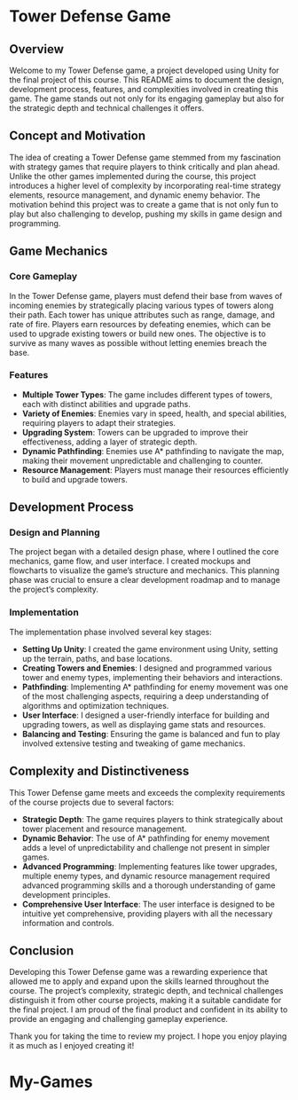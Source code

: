 # Tower Defense Game

## Overview

Welcome to my Tower Defense game, a project developed using Unity for the final project of this course. This README aims to document the design, development process, features, and complexities involved in creating this game. The game stands out not only for its engaging gameplay but also for the strategic depth and technical challenges it offers.

## Concept and Motivation

The idea of creating a Tower Defense game stemmed from my fascination with strategy games that require players to think critically and plan ahead. Unlike the other games implemented during the course, this project introduces a higher level of complexity by incorporating real-time strategy elements, resource management, and dynamic enemy behavior. The motivation behind this project was to create a game that is not only fun to play but also challenging to develop, pushing my skills in game design and programming.

## Game Mechanics

### Core Gameplay

In the Tower Defense game, players must defend their base from waves of incoming enemies by strategically placing various types of towers along their path. Each tower has unique attributes such as range, damage, and rate of fire. Players earn resources by defeating enemies, which can be used to upgrade existing towers or build new ones. The objective is to survive as many waves as possible without letting enemies breach the base.

### Features

- **Multiple Tower Types**: The game includes different types of towers, each with distinct abilities and upgrade paths.
- **Variety of Enemies**: Enemies vary in speed, health, and special abilities, requiring players to adapt their strategies.
- **Upgrading System**: Towers can be upgraded to improve their effectiveness, adding a layer of strategic depth.
- **Dynamic Pathfinding**: Enemies use A\* pathfinding to navigate the map, making their movement unpredictable and challenging to counter.
- **Resource Management**: Players must manage their resources efficiently to build and upgrade towers.

## Development Process

### Design and Planning

The project began with a detailed design phase, where I outlined the core mechanics, game flow, and user interface. I created mockups and flowcharts to visualize the game’s structure and mechanics. This planning phase was crucial to ensure a clear development roadmap and to manage the project’s complexity.

### Implementation

The implementation phase involved several key stages:

- **Setting Up Unity**: I created the game environment using Unity, setting up the terrain, paths, and base locations.
- **Creating Towers and Enemies**: I designed and programmed various tower and enemy types, implementing their behaviors and interactions.
- **Pathfinding**: Implementing A\* pathfinding for enemy movement was one of the most challenging aspects, requiring a deep understanding of algorithms and optimization techniques.
- **User Interface**: I designed a user-friendly interface for building and upgrading towers, as well as displaying game stats and resources.
- **Balancing and Testing**: Ensuring the game is balanced and fun to play involved extensive testing and tweaking of game mechanics.

## Complexity and Distinctiveness

This Tower Defense game meets and exceeds the complexity requirements of the course projects due to several factors:

- **Strategic Depth**: The game requires players to think strategically about tower placement and resource management.
- **Dynamic Behavior**: The use of A\* pathfinding for enemy movement adds a level of unpredictability and challenge not present in simpler games.
- **Advanced Programming**: Implementing features like tower upgrades, multiple enemy types, and dynamic resource management required advanced programming skills and a thorough understanding of game development principles.
- **Comprehensive User Interface**: The user interface is designed to be intuitive yet comprehensive, providing players with all the necessary information and controls.

## Conclusion

Developing this Tower Defense game was a rewarding experience that allowed me to apply and expand upon the skills learned throughout the course. The project’s complexity, strategic depth, and technical challenges distinguish it from other course projects, making it a suitable candidate for the final project. I am proud of the final product and confident in its ability to provide an engaging and challenging gameplay experience.

Thank you for taking the time to review my project. I hope you enjoy playing it as much as I enjoyed creating it!
# My-Games
